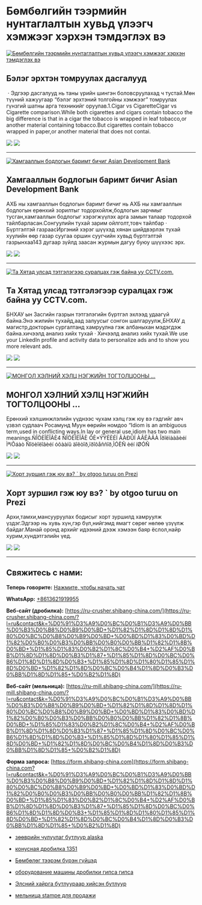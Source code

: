 # Бөмбөлгийн тээрмийн нунтаглалтын хувьд үлээгч хэмжээг хэрхэн тэмдэглэх вэ

<a href="https://swt.shibang-china.com/?l=ru&img&k=%D0%91%D3%A9%D0%BC%D0%B1%D3%A9%D0%BB%D0%B3%D0%B8%D0%B9%D0%BD+%D1%82%D1%8D%D1%8D%D1%80%D0%BC%D0%B8%D0%B9%D0%BD+%D0%BD%D1%83%D0%BD%D1%82%D0%B0%D0%B3%D0%BB%D0%B0%D0%BB%D1%82%D1%8B%D0%BD+%D1%85%D1%83%D0%B2%D1%8C%D0%B4+%D2%AF%D0%BB%D1%8D%D1%8D%D0%B3%D1%87+%D1%85%D1%8D%D0%BC%D0%B6%D1%8D%D1%8D%D0%B3+%D1%85%D1%8D%D1%80%D1%85%D1%8D%D0%BD+%D1%82%D1%8D%D0%BC%D0%B4%D1%8D%D0%B3%D0%BB%D1%8D%D1%85+%D0%B2%D1%8D" target="_blank">![Бөмбөлгийн тээрмийн нунтаглалтын хувьд үлээгч хэмжээг хэрхэн тэмдэглэх вэ](http://static.shibang-china.com/all-800x300/42.jpg)</a>

## Бэлэг эрхтэн томруулах дасгалууд
&nbsp;&#0183;&#32;Эдгээр дасгалууд нь таны үрийн шингэн боловсруулахад ч тустай.Мөн түүний хажуугаар “бэлэг эрхтэний толгойны хэмжээг” томруулах гүнзгий шатны арга техникийг оруулав.1.Cigar vs CigaretteCigar vs Cigarette comparison.While both cigarettes and cigars contain tobacco the big difference is that in a cigar the tobacco is wrapped in leaf tobacco,or another material containing tobacco.But cigarettes contain tobacco wrapped in paper,or another material that does not contai.


<a href="https://whatsapp.shibangsoft.com/WhatsApp.php" target="_blank" title="WhatsApp">![](http://static.shibang-china.com/icon/whatsapp.png)</a> <a href="https://swt.shibang-china.com/?l=ru&icon&k=%D0%91%D3%A9%D0%BC%D0%B1%D3%A9%D0%BB%D0%B3%D0%B8%D0%B9%D0%BD+%D1%82%D1%8D%D1%8D%D1%80%D0%BC%D0%B8%D0%B9%D0%BD+%D0%BD%D1%83%D0%BD%D1%82%D0%B0%D0%B3%D0%BB%D0%B0%D0%BB%D1%82%D1%8B%D0%BD+%D1%85%D1%83%D0%B2%D1%8C%D0%B4+%D2%AF%D0%BB%D1%8D%D1%8D%D0%B3%D1%87+%D1%85%D1%8D%D0%BC%D0%B6%D1%8D%D1%8D%D0%B3+%D1%85%D1%8D%D1%80%D1%85%D1%8D%D0%BD+%D1%82%D1%8D%D0%BC%D0%B4%D1%8D%D0%B3%D0%BB%D1%8D%D1%85+%D0%B2%D1%8D" target="_blank">![](http://static.shibang-china.com/icon/chat-ru.png)</a>

---

<a href="https://swt.shibang-china.com/?l=ru&img&k=%D0%91%D3%A9%D0%BC%D0%B1%D3%A9%D0%BB%D0%B3%D0%B8%D0%B9%D0%BD+%D1%82%D1%8D%D1%8D%D1%80%D0%BC%D0%B8%D0%B9%D0%BD+%D0%BD%D1%83%D0%BD%D1%82%D0%B0%D0%B3%D0%BB%D0%B0%D0%BB%D1%82%D1%8B%D0%BD+%D1%85%D1%83%D0%B2%D1%8C%D0%B4+%D2%AF%D0%BB%D1%8D%D1%8D%D0%B3%D1%87+%D1%85%D1%8D%D0%BC%D0%B6%D1%8D%D1%8D%D0%B3+%D1%85%D1%8D%D1%80%D1%85%D1%8D%D0%BD+%D1%82%D1%8D%D0%BC%D0%B4%D1%8D%D0%B3%D0%BB%D1%8D%D1%85+%D0%B2%D1%8D" target="_blank">![Хамгааллын бодлогын баримт бичиг Asian Development Bank](http://static.shibang-china.com/all-800x300/1354.jpg)</a>

## Хамгааллын бодлогын баримт бичиг Asian Development Bank
АХБ ны хамгааллын бодлогын баримт бичиг нь АХБ ны хамгааллын бодлогын ерөнхий зорилтыг тодорхойлж,бодлогын зарчмыг тусган,хамгааллын бодлогыг хэрэгжүүлэх арга замын талаар тодорхой тайлбарласан.Сонгуулийн тухай зарим ойлголт,товч тайлбар&nbsp;&#0183;&#32;Бүртгэлтэй газраасИргэний хэрэг шүүхэд хянан шийдвэрлэх тухай хуулийн өөр газар суугаа оршин суугчийн хувьд бүртгэлтэй газрынхаа143 дугаар зүйлд заасан журмын дагуу буюу шүүхээс эрх.


<a href="https://whatsapp.shibangsoft.com/WhatsApp.php" target="_blank" title="WhatsApp">![](http://static.shibang-china.com/icon/whatsapp.png)</a> <a href="https://swt.shibang-china.com/?l=ru&icon&k=%D0%91%D3%A9%D0%BC%D0%B1%D3%A9%D0%BB%D0%B3%D0%B8%D0%B9%D0%BD+%D1%82%D1%8D%D1%8D%D1%80%D0%BC%D0%B8%D0%B9%D0%BD+%D0%BD%D1%83%D0%BD%D1%82%D0%B0%D0%B3%D0%BB%D0%B0%D0%BB%D1%82%D1%8B%D0%BD+%D1%85%D1%83%D0%B2%D1%8C%D0%B4+%D2%AF%D0%BB%D1%8D%D1%8D%D0%B3%D1%87+%D1%85%D1%8D%D0%BC%D0%B6%D1%8D%D1%8D%D0%B3+%D1%85%D1%8D%D1%80%D1%85%D1%8D%D0%BD+%D1%82%D1%8D%D0%BC%D0%B4%D1%8D%D0%B3%D0%BB%D1%8D%D1%85+%D0%B2%D1%8D" target="_blank">![](http://static.shibang-china.com/icon/chat-ru.png)</a>

---

<a href="https://swt.shibang-china.com/?l=ru&img&k=%D0%91%D3%A9%D0%BC%D0%B1%D3%A9%D0%BB%D0%B3%D0%B8%D0%B9%D0%BD+%D1%82%D1%8D%D1%8D%D1%80%D0%BC%D0%B8%D0%B9%D0%BD+%D0%BD%D1%83%D0%BD%D1%82%D0%B0%D0%B3%D0%BB%D0%B0%D0%BB%D1%82%D1%8B%D0%BD+%D1%85%D1%83%D0%B2%D1%8C%D0%B4+%D2%AF%D0%BB%D1%8D%D1%8D%D0%B3%D1%87+%D1%85%D1%8D%D0%BC%D0%B6%D1%8D%D1%8D%D0%B3+%D1%85%D1%8D%D1%80%D1%85%D1%8D%D0%BD+%D1%82%D1%8D%D0%BC%D0%B4%D1%8D%D0%B3%D0%BB%D1%8D%D1%85+%D0%B2%D1%8D" target="_blank">![Та Хятад улсад тэтгэлэгээр суралцах гэж байна уу CCTV.com.](http://static.shibang-china.com/all-800x300/697.jpg)</a>

## Та Хятад улсад тэтгэлэгээр суралцах гэж байна уу CCTV.com.
БНХАУ ын Засгийн газрын тэтгэлэгийн бүртгэл эхлээд удаагүй байна.Энэ жилийн тухайд,аад залуусыг сонгон шалгаруулж,БНХАУ д магистр,докторын сургалтанд хамруулна гэж албаныхан мэдэгдэж байна.хичээлд анализ хийх тухай&nbsp;&#0183;&#32;Хичээлд анализ хийх тухай.We use your LinkedIn profile and activity data to personalize ads and to show you more relevant ads.


<a href="https://whatsapp.shibangsoft.com/WhatsApp.php" target="_blank" title="WhatsApp">![](http://static.shibang-china.com/icon/whatsapp.png)</a> <a href="https://swt.shibang-china.com/?l=ru&icon&k=%D0%91%D3%A9%D0%BC%D0%B1%D3%A9%D0%BB%D0%B3%D0%B8%D0%B9%D0%BD+%D1%82%D1%8D%D1%8D%D1%80%D0%BC%D0%B8%D0%B9%D0%BD+%D0%BD%D1%83%D0%BD%D1%82%D0%B0%D0%B3%D0%BB%D0%B0%D0%BB%D1%82%D1%8B%D0%BD+%D1%85%D1%83%D0%B2%D1%8C%D0%B4+%D2%AF%D0%BB%D1%8D%D1%8D%D0%B3%D1%87+%D1%85%D1%8D%D0%BC%D0%B6%D1%8D%D1%8D%D0%B3+%D1%85%D1%8D%D1%80%D1%85%D1%8D%D0%BD+%D1%82%D1%8D%D0%BC%D0%B4%D1%8D%D0%B3%D0%BB%D1%8D%D1%85+%D0%B2%D1%8D" target="_blank">![](http://static.shibang-china.com/icon/chat-ru.png)</a>

---

<a href="https://swt.shibang-china.com/?l=ru&img&k=%D0%91%D3%A9%D0%BC%D0%B1%D3%A9%D0%BB%D0%B3%D0%B8%D0%B9%D0%BD+%D1%82%D1%8D%D1%8D%D1%80%D0%BC%D0%B8%D0%B9%D0%BD+%D0%BD%D1%83%D0%BD%D1%82%D0%B0%D0%B3%D0%BB%D0%B0%D0%BB%D1%82%D1%8B%D0%BD+%D1%85%D1%83%D0%B2%D1%8C%D0%B4+%D2%AF%D0%BB%D1%8D%D1%8D%D0%B3%D1%87+%D1%85%D1%8D%D0%BC%D0%B6%D1%8D%D1%8D%D0%B3+%D1%85%D1%8D%D1%80%D1%85%D1%8D%D0%BD+%D1%82%D1%8D%D0%BC%D0%B4%D1%8D%D0%B3%D0%BB%D1%8D%D1%85+%D0%B2%D1%8D" target="_blank">![МОНГОЛ ХЭЛНИЙ ХЭЛЦ НЭГЖИЙН ТОГТОЛЦООНЫ …](http://static.shibang-china.com/all-800x300/1057.jpg)</a>

## МОНГОЛ ХЭЛНИЙ ХЭЛЦ НЭГЖИЙН ТОГТОЛЦООНЫ …
Ерөнхий хэлшинжлэлийн үүднээс чухам хэлц гэж юу вэ гэдгийг авч үзвэл судлаач Росамунд Муун өөрийн номдоо “Idiom is an ambiguous term,used in conflicting ways.In lay or general use,idiom has two main meanings.&#209;&#206;&#214;&#200;&#206;&#203;&#206;&#195;&#200;4 &#209;&#206;&#214;&#200;&#206;&#203;&#206;&#195;&#200; &#213;&#200;&#215;&#221;&#221;&#203;&#200;&#201;&#205; &#195;&#192;&#208;&#219;&#205; &#192;&#194;&#203;&#192;&#195;&#192; &#206;&#240;&#238;&#235;&#236;&#224;&#224;&#227;&#232;&#233;&#237; &#204;&#170;&#237;&#213;&#225;&#224;&#242; &#209;&#238;&#246;&#232;&#238;&#235;&#238;&#227;&#232;&#233;&#237; &#243;&#245;&#224;&#224;&#237;&#251; &#228;&#238;&#234;&#242;&#238;&#240;,&#239;&#240;&#238;&#244;&#229;&#241;&#241;&#238;&#240;,&#204;&#211;&#200;&#209; &#232;&#233;&#237; &#237;&#216;&#211;&#209;


<a href="https://whatsapp.shibangsoft.com/WhatsApp.php" target="_blank" title="WhatsApp">![](http://static.shibang-china.com/icon/whatsapp.png)</a> <a href="https://swt.shibang-china.com/?l=ru&icon&k=%D0%91%D3%A9%D0%BC%D0%B1%D3%A9%D0%BB%D0%B3%D0%B8%D0%B9%D0%BD+%D1%82%D1%8D%D1%8D%D1%80%D0%BC%D0%B8%D0%B9%D0%BD+%D0%BD%D1%83%D0%BD%D1%82%D0%B0%D0%B3%D0%BB%D0%B0%D0%BB%D1%82%D1%8B%D0%BD+%D1%85%D1%83%D0%B2%D1%8C%D0%B4+%D2%AF%D0%BB%D1%8D%D1%8D%D0%B3%D1%87+%D1%85%D1%8D%D0%BC%D0%B6%D1%8D%D1%8D%D0%B3+%D1%85%D1%8D%D1%80%D1%85%D1%8D%D0%BD+%D1%82%D1%8D%D0%BC%D0%B4%D1%8D%D0%B3%D0%BB%D1%8D%D1%85+%D0%B2%D1%8D" target="_blank">![](http://static.shibang-china.com/icon/chat-ru.png)</a>

---

<a href="https://swt.shibang-china.com/?l=ru&img&k=%D0%91%D3%A9%D0%BC%D0%B1%D3%A9%D0%BB%D0%B3%D0%B8%D0%B9%D0%BD+%D1%82%D1%8D%D1%8D%D1%80%D0%BC%D0%B8%D0%B9%D0%BD+%D0%BD%D1%83%D0%BD%D1%82%D0%B0%D0%B3%D0%BB%D0%B0%D0%BB%D1%82%D1%8B%D0%BD+%D1%85%D1%83%D0%B2%D1%8C%D0%B4+%D2%AF%D0%BB%D1%8D%D1%8D%D0%B3%D1%87+%D1%85%D1%8D%D0%BC%D0%B6%D1%8D%D1%8D%D0%B3+%D1%85%D1%8D%D1%80%D1%85%D1%8D%D0%BD+%D1%82%D1%8D%D0%BC%D0%B4%D1%8D%D0%B3%D0%BB%D1%8D%D1%85+%D0%B2%D1%8D" target="_blank">![Хорт зуршил гэж юу вэ? ` by otgoo turuu on Prezi](http://static.shibang-china.com/all-800x300/737.jpg)</a>

## Хорт зуршил гэж юу вэ? ` by otgoo turuu on Prezi
Архи,тамхи,мансууруулах бодисыг хорт зуршилд хамруулж үздэг.Эдгээр нь хувь хүн,гэр бүл,нийгэмд ямагт сөрөг нөлөө үзүүлж байдаг.Манай оронд архийг идээний дээж хэмээн баяр ёслол,найр хурим,хүндэтгэлийн үед.

<a href="https://whatsapp.shibangsoft.com/WhatsApp.php" target="_blank" title="WhatsApp">![](http://static.shibang-china.com/icon/whatsapp.png)</a> <a href="https://swt.shibang-china.com/?l=ru&icon&k=%D0%91%D3%A9%D0%BC%D0%B1%D3%A9%D0%BB%D0%B3%D0%B8%D0%B9%D0%BD+%D1%82%D1%8D%D1%8D%D1%80%D0%BC%D0%B8%D0%B9%D0%BD+%D0%BD%D1%83%D0%BD%D1%82%D0%B0%D0%B3%D0%BB%D0%B0%D0%BB%D1%82%D1%8B%D0%BD+%D1%85%D1%83%D0%B2%D1%8C%D0%B4+%D2%AF%D0%BB%D1%8D%D1%8D%D0%B3%D1%87+%D1%85%D1%8D%D0%BC%D0%B6%D1%8D%D1%8D%D0%B3+%D1%85%D1%8D%D1%80%D1%85%D1%8D%D0%BD+%D1%82%D1%8D%D0%BC%D0%B4%D1%8D%D0%B3%D0%BB%D1%8D%D1%85+%D0%B2%D1%8D" target="_blank">![](http://static.shibang-china.com/icon/chat-ru.png)</a>

---
## Свяжитесь с нами:

**Теперь говорите:** [Нажмите, чтобы начать чат](https://swt.shibang-china.com?l=ru&contact&k=%D0%91%D3%A9%D0%BC%D0%B1%D3%A9%D0%BB%D0%B3%D0%B8%D0%B9%D0%BD+%D1%82%D1%8D%D1%8D%D1%80%D0%BC%D0%B8%D0%B9%D0%BD+%D0%BD%D1%83%D0%BD%D1%82%D0%B0%D0%B3%D0%BB%D0%B0%D0%BB%D1%82%D1%8B%D0%BD+%D1%85%D1%83%D0%B2%D1%8C%D0%B4+%D2%AF%D0%BB%D1%8D%D1%8D%D0%B3%D1%87+%D1%85%D1%8D%D0%BC%D0%B6%D1%8D%D1%8D%D0%B3+%D1%85%D1%8D%D1%80%D1%85%D1%8D%D0%BD+%D1%82%D1%8D%D0%BC%D0%B4%D1%8D%D0%B3%D0%BB%D1%8D%D1%85+%D0%B2%D1%8D)

**WhatsApp:**  [+8613621919955](https://whatsapp.shibangsoft.com/WhatsApp.php)

**Веб-сайт (дробилка):** [https://ru-crusher.shibang-china.com/](https://ru-crusher.shibang-china.com/?l=ru&contact&k=%D0%91%D3%A9%D0%BC%D0%B1%D3%A9%D0%BB%D0%B3%D0%B8%D0%B9%D0%BD+%D1%82%D1%8D%D1%8D%D1%80%D0%BC%D0%B8%D0%B9%D0%BD+%D0%BD%D1%83%D0%BD%D1%82%D0%B0%D0%B3%D0%BB%D0%B0%D0%BB%D1%82%D1%8B%D0%BD+%D1%85%D1%83%D0%B2%D1%8C%D0%B4+%D2%AF%D0%BB%D1%8D%D1%8D%D0%B3%D1%87+%D1%85%D1%8D%D0%BC%D0%B6%D1%8D%D1%8D%D0%B3+%D1%85%D1%8D%D1%80%D1%85%D1%8D%D0%BD+%D1%82%D1%8D%D0%BC%D0%B4%D1%8D%D0%B3%D0%BB%D1%8D%D1%85+%D0%B2%D1%8D)

**Веб-сайт (мельница):** [https://ru-mill.shibang-china.com/](https://ru-mill.shibang-china.com/?l=ru&contact&k=%D0%91%D3%A9%D0%BC%D0%B1%D3%A9%D0%BB%D0%B3%D0%B8%D0%B9%D0%BD+%D1%82%D1%8D%D1%8D%D1%80%D0%BC%D0%B8%D0%B9%D0%BD+%D0%BD%D1%83%D0%BD%D1%82%D0%B0%D0%B3%D0%BB%D0%B0%D0%BB%D1%82%D1%8B%D0%BD+%D1%85%D1%83%D0%B2%D1%8C%D0%B4+%D2%AF%D0%BB%D1%8D%D1%8D%D0%B3%D1%87+%D1%85%D1%8D%D0%BC%D0%B6%D1%8D%D1%8D%D0%B3+%D1%85%D1%8D%D1%80%D1%85%D1%8D%D0%BD+%D1%82%D1%8D%D0%BC%D0%B4%D1%8D%D0%B3%D0%BB%D1%8D%D1%85+%D0%B2%D1%8D)

**Форма запроса:** [https://form.shibang-china.com](https://form.shibang-china.com?l=ru&contact&k=%D0%91%D3%A9%D0%BC%D0%B1%D3%A9%D0%BB%D0%B3%D0%B8%D0%B9%D0%BD+%D1%82%D1%8D%D1%8D%D1%80%D0%BC%D0%B8%D0%B9%D0%BD+%D0%BD%D1%83%D0%BD%D1%82%D0%B0%D0%B3%D0%BB%D0%B0%D0%BB%D1%82%D1%8B%D0%BD+%D1%85%D1%83%D0%B2%D1%8C%D0%B4+%D2%AF%D0%BB%D1%8D%D1%8D%D0%B3%D1%87+%D1%85%D1%8D%D0%BC%D0%B6%D1%8D%D1%8D%D0%B3+%D1%85%D1%8D%D1%80%D1%85%D1%8D%D0%BD+%D1%82%D1%8D%D0%BC%D0%B4%D1%8D%D0%B3%D0%BB%D1%8D%D1%85+%D0%B2%D1%8D)

* [зөөврийн чулуулаг бутлуур alaska](../130/%D0%B7%D3%A9%D3%A9%D0%B2%D1%80%D0%B8%D0%B9%D0%BD%20%D1%87%D1%83%D0%BB%D1%83%D1%83%D0%BB%D0%B0%D0%B3%20%D0%B1%D1%83%D1%82%D0%BB%D1%83%D1%83%D1%80%20alaska.md)

* [конусная дробилка 1351](../126/%D0%BA%D0%BE%D0%BD%D1%83%D1%81%D0%BD%D0%B0%D1%8F%20%D0%B4%D1%80%D0%BE%D0%B1%D0%B8%D0%BB%D0%BA%D0%B0%201351.md)

* [Бөмбөлөг тээрэм бүрэн гүйцэд](../127/%D0%91%D3%A9%D0%BC%D0%B1%D3%A9%D0%BB%D3%A9%D0%B3%20%D1%82%D1%8D%D1%8D%D1%80%D1%8D%D0%BC%20%D0%B1%D2%AF%D1%80%D1%8D%D0%BD%20%D0%B3%D2%AF%D0%B9%D1%86%D1%8D%D0%B4.md)

* [оборудование машины дробилки гипса гипса](../126/%D0%BE%D0%B1%D0%BE%D1%80%D1%83%D0%B4%D0%BE%D0%B2%D0%B0%D0%BD%D0%B8%D0%B5%20%D0%BC%D0%B0%D1%88%D0%B8%D0%BD%D1%8B%20%D0%B4%D1%80%D0%BE%D0%B1%D0%B8%D0%BB%D0%BA%D0%B8%20%D0%B3%D0%B8%D0%BF%D1%81%D0%B0%20%D0%B3%D0%B8%D0%BF%D1%81%D0%B0.md)

* [Элсний хайрга бутлуураар хийсэн бутлуур](../127/%D0%AD%D0%BB%D1%81%D0%BD%D0%B8%D0%B9%20%D1%85%D0%B0%D0%B9%D1%80%D0%B3%D0%B0%20%D0%B1%D1%83%D1%82%D0%BB%D1%83%D1%83%D1%80%D0%B0%D0%B0%D1%80%20%D1%85%D0%B8%D0%B9%D1%81%D1%8D%D0%BD%20%D0%B1%D1%83%D1%82%D0%BB%D1%83%D1%83%D1%80.md)

* [мельница stampe для продажи](../130/%D0%BC%D0%B5%D0%BB%D1%8C%D0%BD%D0%B8%D1%86%D0%B0%20stampe%20%D0%B4%D0%BB%D1%8F%20%D0%BF%D1%80%D0%BE%D0%B4%D0%B0%D0%B6%D0%B8.md)